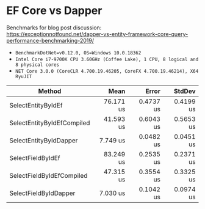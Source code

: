 # EF Core vs Dapper

Benchmarks for blog post discussion: https://exceptionnotfound.net/dapper-vs-entity-framework-core-query-performance-benchmarking-2019/


* `BenchmarkDotNet=v0.12.0, OS=Windows 10.0.18362`
* `Intel Core i7-9700K CPU 3.60GHz (Coffee Lake), 1 CPU, 8 logical and 8 physical cores`
* `NET Core 3.0.0 (CoreCLR 4.700.19.46205, CoreFX 4.700.19.46214), X64 RyuJIT`
  

|                     Method |      Mean |     Error |    StdDev |
|--------------------------- |----------:|----------:|----------:|
|         SelectEntityByIdEf | 76.171 us | 0.4737 us | 0.4199 us |
| SelectEntityByIdEfCompiled | 41.593 us | 0.6043 us | 0.5653 us |
|     SelectEntityByIdDapper |  7.749 us | 0.0482 us | 0.0451 us |
|          SelectFieldByIdEf | 83.249 us | 0.2535 us | 0.2371 us |
|  SelectFieldByIdEfCompiled | 47.315 us | 0.3554 us | 0.3325 us |
|      SelectFieldByIdDapper |  7.030 us | 0.1042 us | 0.0974 us |

